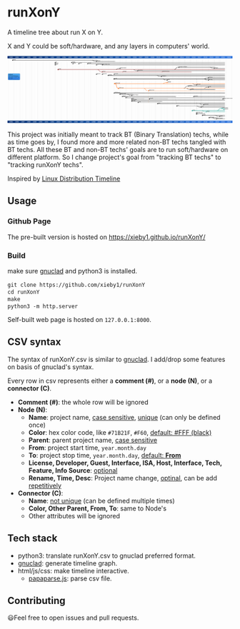 # runXonY

A timeline tree about  run X on Y.

X and Y could be soft/hardware, and any layers in computers' world.

[![runXonY](gnuclad.svg)](https://xieby1.github.io/runXonY/)

This project was initially meant to track BT (Binary Translation) techs, while as time goes by, I found more and more related non-BT techs tangled with BT techs. All these BT and non-BT techs' goals are to run soft/hardware on different platform. So I change project's goal from "tracking BT techs" to "tracking runXonY techs".

Inspired by [Linux Distribution Timeline](https://github.com/FabioLolix/LinuxTimeline)

## Usage

### Github Page

The pre-built version is hosted on https://xieby1.github.io/runXonY/

### Build

make sure [gnuclad](https://launchpad.net/gnuclad/) and python3 is installed.

```
git clone https://github.com/xieby1/runXonY
cd runXonY
make
python3 -m http.server
```

Self-built web page is hosted on `127.0.0.1:8000`.

## CSV syntax

The syntax of runXonY.csv is similar to [gnuclad](https://launchpad.net/gnuclad/). I add/drop some features on basis of gnuclad's syntax.

Every row in csv represents either a **comment (#)**, or a **node (N)**, or a **connector (C)**.

* **Comment (#)**: the whole row will be ignored
* **Node (N)**:
  * **Name**: project name, <u>case sensitive</u>, <u>unique</u> (can only be defined once)
  * **Color**: hex color code, like `#71B21F`, `#F60`, <u>default: #FFF (black)</u>
  * **Parent**: parent project name, <u>case sensitive</u>
  * **From**: project start time, `year.month.day`
  * **To**: project stop time, `year.month.day`, <u>default: **From**</u>
  * **License, Developer, Guest, Interface, ISA, Host, Interface, Tech, Feature, Info Source**: <u>optional</u>
  * **Rename, Time, Desc**: Project name change, <u>optinal</u>, can be add <u>repetitively</u>
* **Connector (C)**:
  * **Name**: <u>not unique</u> (can be defined multiple times)
  * **Color, Other Parent, From, To**: same to Node's
  * Other attributes will be ignored

## Tech stack

* python3: translate runXonY.csv to gnuclad preferred format.
* [gnuclad](https://launchpad.net/gnuclad/): generate timeline graph.
* html/js/css: make timeline interactive.
  * [papaparse.js](https://github.com/mholt/PapaParse): parse csv file.

## Contributing

😃Feel free to open issues and pull requests.